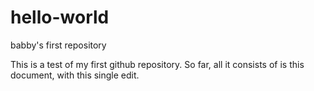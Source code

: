 # hello-world
babby's first repository

This is a test of my first github repository. So far, all it consists of is this document, with this single edit.
